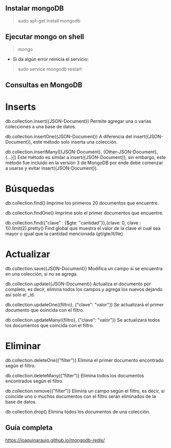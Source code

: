 ## Instalar mongoDB
> sudo apt-get install mongodb

## Ejecutar mongo on shell
> mongo
* Si da algún error reinicia el servicio:
> sudo service mongodb restart

## Consultas en MongoDB

# Inserts
db.collection.insert({JSON-Document}) 
Permite agregar una o varias colecciones a una base de datos.

db.collection.insertOne({JSON-Document}) 
A diferencia del insert({JSON-Document}), este método solo inserta una colección.

db.collection.insertMany([{JSON-Document}, {Other-JSON-Document}, {...}]) 
Este método es similar a insert({JSON-Document}), sin embargo, este método fue incluido en la versión 3 de MongoDB por ende debe comenzar a usarse y evitar insert({JSON-Document}).

# Búsquedas
db.collection.find() 
Imprime los primeros 20 documentos que encuentre.

db.collection.findOne() 
Imprime solo el primer documentos que encuentre.

db.collection.find({"clave" : {$gte: "cantidad"}},{clave: 0, clave : 1}).limit(2).pretty() 
Find global que muestra el valor de la clave el cual sea mayor o igual que la cantidad mencionada ($gt/$gte/$lt/$lte)

# Actualizar
db.collection.save({JSON-Document)} 
Modifica un campo si se encuentra en una colección, si no se agrega.

db.collection.update({JSON-Document)} 
Actualiza el documento por completo, es decir, elimina todos los campos y agrega los nuevos dejando así solo el _id.

db.collection.updateOne({filtro}, {"clave": "valor"}) 
Se actualizará el primer documento que coincida con el filtro.

db.collection.updateMany({filtro}, {"clave": "valor"}) 
Se actualizará todos los documentos que coincida con el filtro.

# Eliminar
db.collection.deleteOne({"filter")} 
Elimina el primer documento encontrado según el filtro.

db.collection.deleteMany({"filter")} 
Elimina todos los documentos encontrados según el filtro.

db.collection.remove({"filter")} 
Elimina un campo según el filtro, es decir, si coincide uno o muchos documentos con el filtro serán eliminados de la base de datos.

db.collection.drop() 
Elimina todos los documentos de una colección.

## Guía completa
https://joaquinaraujo.github.io/mongodb-redis/
